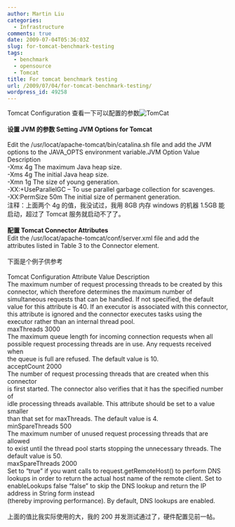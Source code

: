 ```yaml
---
author: Martin Liu
categories:
  - Infrastructure
comments: true
date: 2009-07-04T05:36:03Z
slug: for-tomcat-benchmark-testing
tags:
  - benchmark
  - opensource
  - Tomcat
title: For tomcat benchmark testing
url: /2009/07/04/for-tomcat-benchmark-testing/
wordpress_id: 49258
---
```


Tomcat Configuration 查看一下可以配置的参数![TomCat](http://tech.tomarea.com/wp-content/uploads/2009/02/tomcat-300x261.jpg)<br /><br />**设置 JVM 的参数 Setting JVM Options for Tomcat**<br /><br />Edit the /usr/locat/apache-tomcat/bin/catalina.sh file and add the JVM options to the JAVA_OPTS environment variable.JVM Option Value Description<br />-Xmx 4g The maximum Java heap size.<br />-Xms 4g The initial Java heap size.<br />-Xmn 1g The size of young generation.<br />-XX:+UseParallelGC – To use parallel garbage collection for scavenges.<br />-XX:PermSize 50m The initial size of permanent generation.<br />注释：上面两个 4g 的值，我没试过，我用 8GB 内存 windows 的机器 1.5GB 能启动，超过了 Tomcat 服务就启动不了了。<br /><br />**配置 Tomcat Connector Attributes**<br />Edit the /usr/locat/apache-tomcat/conf/server.xml file and add the attributes listed in Table 3 to the Connector element.<br /><br />下面是个例子供参考<br /><Connector port="8080" protocol="HTTP/1.1" maxThreads="3000" acceptCount="200" /><br />Tomcat Configuration Attribute Value Description<br />The maximum number of request processing threads to be created by this connector, which therefore determines the maximum number of simultaneous requests that can be handled. If not specified, the default value for this attribute is 40. If an executor is associated with this connector, this attribute is ignored and the connector executes tasks using the executor rather than an internal thread pool.<br />maxThreads 3000<br />The maximum queue length for incoming connection requests when all<br />possible request processing threads are in use. Any requests received when<br />the queue is full are refused. The default value is 10.<br />acceptCount 2000<br />The number of request processing threads that are created when this connector<br />is first started. The connector also verifies that it has the specified number of<br />idle processing threads available. This attribute should be set to a value smaller<br />than that set for maxThreads. The default value is 4.<br />minSpareThreads 500<br />The maximum number of unused request processing threads that are allowed<br />to exist until the thread pool starts stopping the unnecessary threads. The<br />default value is 50.<br />maxSpareThreads 2000<br />Set to “true” if you want calls to request.getRemoteHost() to perform DNS<br />lookups in order to return the actual host name of the remote client. Set to<br />enableLookups false “false” to skip the DNS lookup and return the IP address in String form instead<br />(thereby improving performance). By default, DNS lookups are enabled.<br /><br />上面的值比我实际使用的大，我的 200 并发测试通过了，硬件配置见前一帖。
